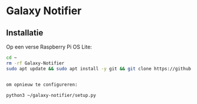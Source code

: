 # Galaxy Notifier

## Installatie

Op een verse Raspberry Pi OS Lite:

```bash
cd ~
rm -rf Galaxy-Notifier
sudo apt update && sudo apt install -y git && git clone https://github.com/KelvinZ119/Galaxy-Notifier.git && cd Galaxy-Notifier && bash install.sh


om opnieuw te configureren:

python3 ~/galaxy-notifier/setup.py
